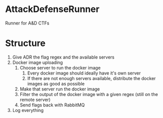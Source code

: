 # AttackDefenseRunner
Runner for A&amp;D CTFs

# Structure
1. Give ADR the flag regex and the available servers
2. Docker image uploading
    1. Choose server to run the docker image
        1. Every docker image should ideally have it's own server
        2. If there are not enough servers available, distribute the docker images as good as possible
    2. Make that server run the docker image
    3. Filter the output of the docker image with a given regex (still on the remote server)
    4. Send flags back with RabbitMQ
3. Log everything
